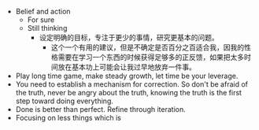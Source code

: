 - Belief and action
	- For sure
	- Still thinking
		- 设定明确的目标，专注于更少的事情，研究更基本的问题。
			- 这个一个有用的建议，但是不确定是否百分之百适合我，因我的性格需要在学习一个东西的时候获得足够多的正反馈，如果把太多时间放在基本功上可能会让我过早地放弃一件事。
- Play long time game, make steady growth, let time be your leverage.
- You need to establish a mechanism for correction. So don't be afraid of the truth, never be angry about the truth, knowing the truth is the first step toward doing everything.
- Done is better than perfect. Refine through iteration.
- Focusing on less things which is
